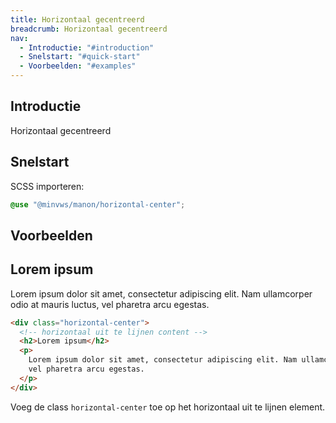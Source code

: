 ```yaml
---
title: Horizontaal gecentreerd
breadcrumb: Horizontaal gecentreerd
nav:
  - Introductie: "#introduction"
  - Snelstart: "#quick-start"
  - Voorbeelden: "#examples"
---
```


<h2 id="introduction">Introductie</h2>

Horizontaal gecentreerd

<h2 id="quick-start">Snelstart</h2>

SCSS importeren:

```scss
@use "@minvws/manon/horizontal-center";
```

<h2 id="examples">Voorbeelden</h2>

<div class="horizontal-center">
  <h2>Lorem ipsum</h2>
  <p>
    Lorem ipsum dolor sit amet, consectetur adipiscing elit. Nam ullamcorper odio at mauris
    luctus, vel pharetra arcu egestas.
  </p>
</div>

```html
<div class="horizontal-center">
  <!-- horizontaal uit te lijnen content -->
  <h2>Lorem ipsum</h2>
  <p>
    Lorem ipsum dolor sit amet, consectetur adipiscing elit. Nam ullamcorper odio at mauris luctus,
    vel pharetra arcu egestas.
  </p>
</div>
```

Voeg de class `horizontal-center` toe op het horizontaal uit te lijnen element.
